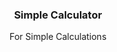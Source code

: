 <h3 align="center">Simple Calculator</h3>

  <p align="center">
    For Simple Calculations
    <br />
    <br />
  </p>
</div>
